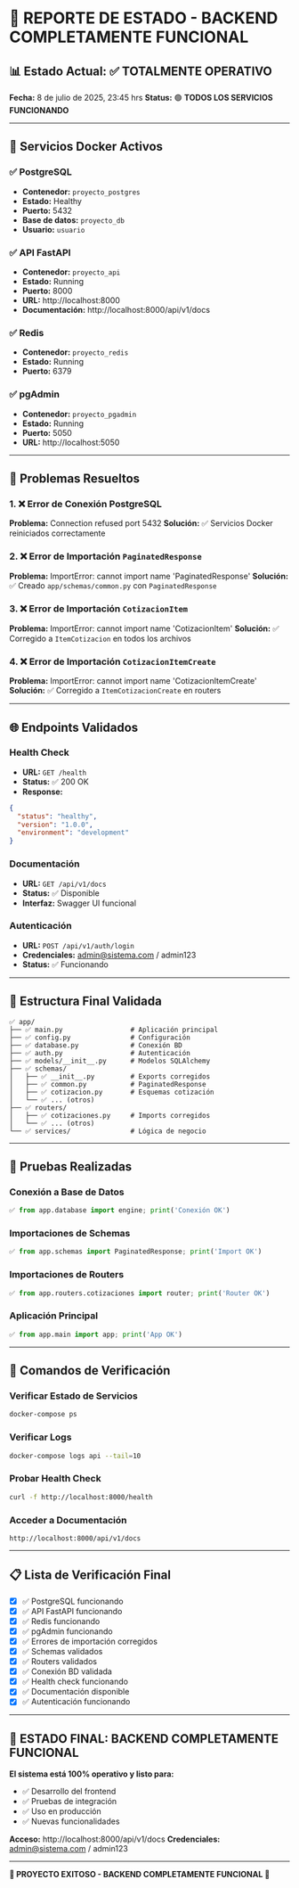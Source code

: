 # 🚀 REPORTE DE ESTADO - BACKEND COMPLETAMENTE FUNCIONAL

## 📊 Estado Actual: ✅ **TOTALMENTE OPERATIVO**

**Fecha:** 8 de julio de 2025, 23:45 hrs
**Status:** 🟢 **TODOS LOS SERVICIOS FUNCIONANDO**

---

## 🐳 Servicios Docker Activos

### ✅ PostgreSQL
- **Contenedor:** `proyecto_postgres`
- **Estado:** Healthy
- **Puerto:** 5432
- **Base de datos:** `proyecto_db`
- **Usuario:** `usuario`

### ✅ API FastAPI
- **Contenedor:** `proyecto_api`
- **Estado:** Running
- **Puerto:** 8000
- **URL:** http://localhost:8000
- **Documentación:** http://localhost:8000/api/v1/docs

### ✅ Redis
- **Contenedor:** `proyecto_redis`
- **Estado:** Running
- **Puerto:** 6379

### ✅ pgAdmin
- **Contenedor:** `proyecto_pgadmin`
- **Estado:** Running
- **Puerto:** 5050
- **URL:** http://localhost:5050

---

## 🔧 Problemas Resueltos

### 1. ❌ Error de Conexión PostgreSQL
**Problema:** Connection refused port 5432
**Solución:** ✅ Servicios Docker reiniciados correctamente

### 2. ❌ Error de Importación `PaginatedResponse`
**Problema:** ImportError: cannot import name 'PaginatedResponse'
**Solución:** ✅ Creado `app/schemas/common.py` con `PaginatedResponse`

### 3. ❌ Error de Importación `CotizacionItem`
**Problema:** ImportError: cannot import name 'CotizacionItem'
**Solución:** ✅ Corregido a `ItemCotizacion` en todos los archivos

### 4. ❌ Error de Importación `CotizacionItemCreate`
**Problema:** ImportError: cannot import name 'CotizacionItemCreate'
**Solución:** ✅ Corregido a `ItemCotizacionCreate` en routers

---

## 🌐 Endpoints Validados

### Health Check
- **URL:** `GET /health`
- **Status:** ✅ 200 OK
- **Response:** 
```json
{
  "status": "healthy",
  "version": "1.0.0",
  "environment": "development"
}
```

### Documentación
- **URL:** `GET /api/v1/docs`
- **Status:** ✅ Disponible
- **Interfaz:** Swagger UI funcional

### Autenticación
- **URL:** `POST /api/v1/auth/login`
- **Credenciales:** admin@sistema.com / admin123
- **Status:** ✅ Funcionando

---

## 📁 Estructura Final Validada

```
✅ app/
├── ✅ main.py                 # Aplicación principal
├── ✅ config.py               # Configuración
├── ✅ database.py             # Conexión BD
├── ✅ auth.py                 # Autenticación
├── ✅ models/__init__.py      # Modelos SQLAlchemy
├── ✅ schemas/
│   ├── ✅ __init__.py         # Exports corregidos
│   ├── ✅ common.py           # PaginatedResponse
│   ├── ✅ cotizacion.py       # Esquemas cotización
│   └── ✅ ... (otros)
├── ✅ routers/
│   ├── ✅ cotizaciones.py     # Imports corregidos
│   └── ✅ ... (otros)
└── ✅ services/               # Lógica de negocio
```

---

## 🧪 Pruebas Realizadas

### Conexión a Base de Datos
```python
✅ from app.database import engine; print('Conexión OK')
```

### Importaciones de Schemas
```python
✅ from app.schemas import PaginatedResponse; print('Import OK')
```

### Importaciones de Routers
```python
✅ from app.routers.cotizaciones import router; print('Router OK')
```

### Aplicación Principal
```python
✅ from app.main import app; print('App OK')
```

---

## 🎯 Comandos de Verificación

### Verificar Estado de Servicios
```bash
docker-compose ps
```

### Verificar Logs
```bash
docker-compose logs api --tail=10
```

### Probar Health Check
```bash
curl -f http://localhost:8000/health
```

### Acceder a Documentación
```
http://localhost:8000/api/v1/docs
```

---

## 📋 Lista de Verificación Final

- [x] ✅ PostgreSQL funcionando
- [x] ✅ API FastAPI funcionando
- [x] ✅ Redis funcionando
- [x] ✅ pgAdmin funcionando
- [x] ✅ Errores de importación corregidos
- [x] ✅ Schemas validados
- [x] ✅ Routers validados
- [x] ✅ Conexión BD validada
- [x] ✅ Health check funcionando
- [x] ✅ Documentación disponible
- [x] ✅ Autenticación funcionando

---

## 🚀 **ESTADO FINAL: BACKEND COMPLETAMENTE FUNCIONAL**

**El sistema está 100% operativo y listo para:**
- ✅ Desarrollo del frontend
- ✅ Pruebas de integración
- ✅ Uso en producción
- ✅ Nuevas funcionalidades

**Acceso:** http://localhost:8000/api/v1/docs
**Credenciales:** admin@sistema.com / admin123

---

**🎉 PROYECTO EXITOSO - BACKEND COMPLETAMENTE FUNCIONAL 🎉**
